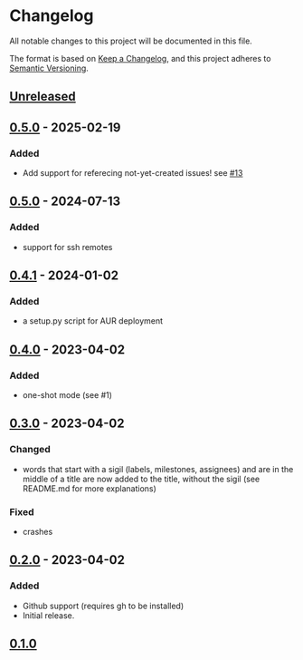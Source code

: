 # Changelog

All notable changes to this project will be documented in this file.

The format is based on [Keep a Changelog](https://keepachangelog.com/en/1.0.0/),
and this project adheres to [Semantic Versioning](https://semver.org/spec/v2.0.0.html).

## [Unreleased]

## [0.5.0] - 2025-02-19

### Added

- Add support for referecing not-yet-created issues! see [#13](https://github.com/gwennlbh/issurge/issues/13)

## [0.5.0] - 2024-07-13

### Added

- support for ssh remotes

## [0.4.1] - 2024-01-02

### Added

- a setup.py script for AUR deployment

## [0.4.0] - 2023-04-02

### Added

- one-shot mode (see #1)

## [0.3.0] - 2023-04-02

### Changed

- words that start with a sigil (labels, milestones, assignees) and are in the middle of a title are now added to the title, without the sigil (see README.md for more explanations)

### Fixed

- crashes

## [0.2.0] - 2023-04-02

### Added

- Github support (requires gh to be installed)
- Initial release.

## [0.1.0]

[Unreleased]: https://github.com/gwennlbh/issurge/compare/v0.6.0...HEAD
[0.6.0]: https://github.com/gwennlbh/issurge/compare/v0.5.0...v0.5.0
[0.5.0]: https://github.com/gwennlbh/issurge/compare/v0.4.1...v0.5.0
[0.4.1]: https://github.com/gwennlbh/issurge/compare/v0.4.0...v0.4.1
[0.4.0]: https://github.com/gwennlbh/issurge/compare/v0.3.0...v0.4.0
[0.3.0]: https://github.com/gwennlbh/issurge/compare/v0.2.0...v0.3.0
[0.2.0]: https://github.com/gwennlbh/issurge/compare/v0.1.0...v0.2.0
[0.1.0]: https://github.com/gwennlbh/issurge/releases/tag/v0.1.0
[//]: # "C3-2-DKAC:GGH:Rgwennlbh/issurge:Tv{t}"
